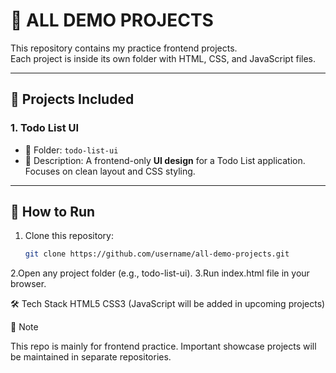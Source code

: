 # 🌟 ALL DEMO PROJECTS

This repository contains my practice frontend projects.  
Each project is inside its own folder with HTML, CSS, and  JavaScript files.  

---

## 📂 Projects Included

### 1. Todo List UI
- 📁 Folder: `todo-list-ui`
- 📝 Description: A frontend-only **UI design** for a Todo List application.  
  Focuses on clean layout and CSS styling.

---

## 🚀 How to Run
1. Clone this repository:
   ```bash
   git clone https://github.com/username/all-demo-projects.git
2.Open any project folder (e.g., todo-list-ui).
3.Run index.html file in your browser. 

🛠 Tech Stack
HTML5
CSS3
(JavaScript will be added in upcoming projects)

📌 Note

This repo is mainly for frontend practice.
Important showcase projects will be maintained in separate repositories.
   
